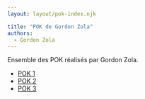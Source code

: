 ```yaml
---
layout: layout/pok-index.njk

title: "POK de Gordon Zola"
authors:
  - Gordon Zola
---
```


Ensemble des POK réalisés par Gordon Zola.

- [POK 1](./temps-1)
- [POK 2](./temps-2)
- [POK 3](./temps-3)
